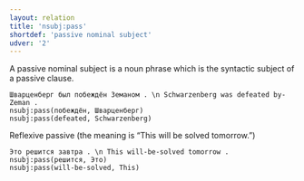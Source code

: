 ```yaml
---
layout: relation
title: 'nsubj:pass'
shortdef: 'passive nominal subject'
udver: '2'
---
```


A passive nominal subject is a noun phrase which is the syntactic
subject of a passive clause.

~~~ sdparse
Шварценберг был побеждён Земаном . \n Schwarzenberg was defeated by-Zeman .
nsubj:pass(побеждён, Шварценберг)
nsubj:pass(defeated, Schwarzenberg)
~~~

Reflexive passive (the meaning is “This will be solved tomorrow.”)

~~~ sdparse
Это решится завтра . \n This will-be-solved tomorrow .
nsubj:pass(решится, Это)
nsubj:pass(will-be-solved, This)
~~~

<!-- Interlanguage links updated Po 11. listopadu 2024, 20:11:10 CET -->
